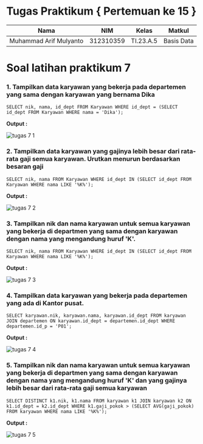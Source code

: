 # Tugas Praktikum { Pertemuan ke 15 }

|**Nama**|**NIM**|**Kelas**|**Matkul**|
|----|---|-----|------|
|Muhammad Arif Mulyanto|312310359|TI.23.A.5|Basis Data|

# Soal latihan praktikum 7

### 1. Tampilkan data karyawan yang bekerja pada departemen yang sama dengan karyawan yang bernama Dika

```
SELECT nik, nama, id_dept FROM Karyawan WHERE id_dept = (SELECT id_dept FROM Karyawan WHERE nama = 'Dika');
```
**Output :**

![tugas 7 1](https://github.com/MuhArifyanto/MYSQL7/assets/147913440/daf80bfd-c5e9-466c-8cb2-06779e88508d)

### 2. Tampilkan data karyawan yang gajinya lebih besar dari rata-rata gaji semua karyawan. Urutkan menurun berdasarkan besaran gaji

```
SELECT nik, nama FROM Karyawan WHERE id_dept IN (SELECT id_dept FROM Karyawan WHERE nama LIKE '%K%');
```

**Output :**

![tugas 7 2](https://github.com/MuhArifyanto/MYSQL7/assets/147913440/eb53928b-5885-4a3e-b627-97032b5e2902)

### 3. Tampilkan nik dan nama karyawan untuk semua karyawan yang bekerja di departmen yang sama dengan karyawan dengan nama yang mengandung huruf 'K'.

```
SELECT nik, nama FROM Karyawan WHERE id_dept IN (SELECT id_dept FROM Karyawan WHERE nama LIKE '%K%');
```

**Output :**

![tugas 7 3](https://github.com/MuhArifyanto/MYSQL7/assets/147913440/154db17c-1f4f-4a6f-aeb3-db78a1b94de1)

### 4. Tampilkan data karyawan yang bekerja pada departemen yang ada di Kantor pusat.

```
SELECT karyawan.nik, karyawan.nama, karyawan.id_dept FROM karyawan JOIN departemen ON karyawan.id_dept = departemen.id_dept WHERE departemen.id_p = 'P01';
```

**Output :**

![tugas 7 4](https://github.com/MuhArifyanto/MYSQL7/assets/147913440/5e4f103f-d8c8-4d9f-865a-7e772d4dd521)


### 5. Tampilkan nik dan nama karyawan untuk semua karyawan yang bekerja di departmen yang sama dengan karyawan dengan nama yang mengandung huruf 'K' dan yang gajinya lebih besar dari rata-rata gaji semua karyawan

```
SELECT DISTINCT k1.nik, k1.nama FROM karyawan k1 JOIN karyawan k2 ON k1.id_dept = k2.id_dept WHERE k1.gaji_pokok > (SELECT AVG(gaji_pokok) FROM karyawan WHERE nama LIKE '%K%');
```

**Output :**

![tugas 7 5](https://github.com/MuhArifyanto/MYSQL7/assets/147913440/d6e288d0-e36b-4c42-8f47-d4490c2205f0)

